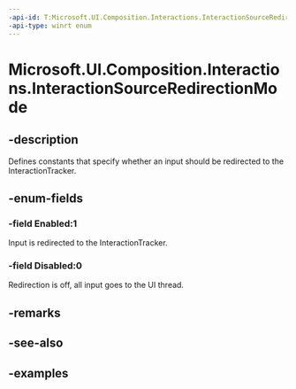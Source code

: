 ```yaml
---
-api-id: T:Microsoft.UI.Composition.Interactions.InteractionSourceRedirectionMode
-api-type: winrt enum
---
```


<!-- Enumeration syntax.
public enum InteractionSourceRedirectionMode : int 
-->

# Microsoft.UI.Composition.Interactions.InteractionSourceRedirectionMode

## -description

Defines constants that specify whether an input should be redirected to the InteractionTracker.

## -enum-fields
### -field Enabled:1

Input is redirected to the InteractionTracker.

### -field Disabled:0

Redirection is off, all input goes to the UI thread.

## -remarks

## -see-also

## -examples

